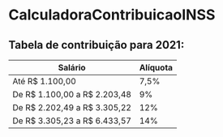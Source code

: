 # CalculadoraContribuicaoINSS

## Tabela de contribuição para 2021:

Salário | Alíquota
------------ | -------------
Até R$ 1.100,00 | 7,5%
De R$ 1.100,00 a R$ 2.203,48 | 9%
De R$ 2.202,49 a R$ 3.305,22 | 12%
De R$ 3.305,23 a R$ 6.433,57 | 14%
